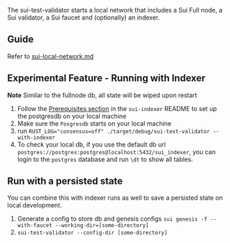 The sui-test-validator starts a local network that includes a Sui Full node, a Sui validator, a Sui faucet and (optionally)
an indexer.

## Guide

Refer to [sui-local-network.md](../../docs/content/guides/developer/getting-started/local-network.mdx)

## Experimental Feature - Running with Indexer

**Note** Similar to the fullnode db, all state will be wiped upon restart

1. Follow the [Prerequisites section](../../crates/sui-indexer/README.md#prerequisites) in the `sui-indexer` README to set up the postgresdb on your local machine
2. Make sure the `Posgresdb` starts on your local machine
3. run `RUST_LOG="consensus=off" ./target/debug/sui-test-validator --with-indexer`
4. To check your local db, if you use the default db url `postgres://postgres:postgres@localhost:5432/sui_indexer`, you can login to the `postgres` database and run `\dt` to show all tables.

## Run with a persisted state
You can combine this with indexer runs as well to save a persisted state on local development.

1. Generate a config to store db and genesis configs `sui genesis -f --with-faucet --working-dir=[some-directory]`
2. `sui-test-validator --config-dir [some-directory]`
